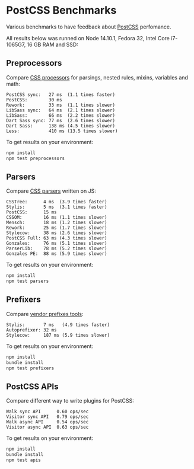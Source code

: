 # PostCSS Benchmarks

Various benchmarks to have feedback about [PostCSS] perfomance.

All results below was runned on Node 14.10.1, Fedora 32, Intel Core i7-1065G7,
16 GB RAM and SSD:

[PostCSS]: https://github.com/postcss/postcss


## Preprocessors

Compare [CSS processors] for parsings, nested rules, mixins, variables and math:

```
PostCSS sync:   27 ms  (1.1 times faster)
PostCSS:        30 ms
Rework:         33 ms  (1.1 times slower)
LibSass sync:   64 ms  (2.1 times slower)
LibSass:        66 ms  (2.2 times slower)
Dart Sass sync: 77 ms  (2.6 times slower)
Dart Sass:      138 ms (4.5 times slower)
Less:           410 ms (13.5 times slower)
```

To get results on your environment:

```sh
npm install
npm test preprocessors
```

[CSS processors]: https://github.com/postcss/benchmark/blob/master/preprocessors.js


## Parsers

Compare [CSS parsers] written on JS:

```
CSSTree:      4 ms  (3.9 times faster)
Stylis:       5 ms  (3.1 times faster)
PostCSS:      15 ms
CSSOM:        16 ms (1.1 times slower)
Mensch:       18 ms (1.2 times slower)
Rework:       25 ms (1.7 times slower)
Stylecow:     38 ms (2.6 times slower)
PostCSS Full: 63 ms (4.3 times slower)
Gonzales:     76 ms (5.1 times slower)
ParserLib:    78 ms (5.2 times slower)
Gonzales PE:  88 ms (5.9 times slower)
```

To get results on your environment:

```sh
npm install
npm test parsers
```

[CSS parsers]: https://github.com/postcss/benchmark/blob/master/parsers.js


## Prefixers

Compare [vendor prefixes tools]:

```
Stylis:       7 ms   (4.9 times faster)
Autoprefixer: 32 ms
Stylecow:     187 ms (5.9 times slower)
```

To get results on your environment:

```sh
npm install
bundle install
npm test prefixers
```

[vendor prefixes tools]: https://github.com/postcss/benchmark/blob/master/prefixers.js


## PostCSS APIs

Compare different way to write plugins for PostCSS:

```
Walk sync API      0.60 ops/sec
Visitor sync API   0.79 ops/sec
Walk async API     0.54 ops/sec
Visitor async API  0.63 ops/sec
```

To get results on your environment:

```sh
npm install
bundle install
npm test apis
```
